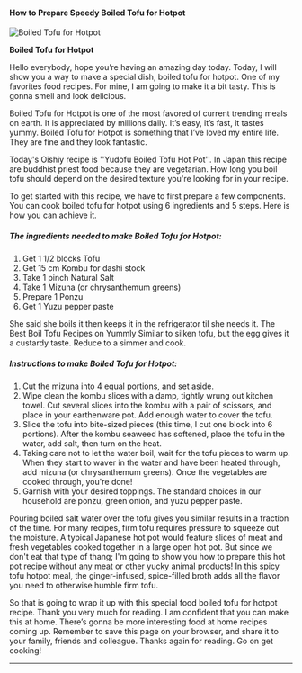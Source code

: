             

#### How to Prepare Speedy Boiled Tofu for Hotpot

![Boiled Tofu for Hotpot](https://img-global.cpcdn.com/recipes/5862718331420672/751x532cq70/boiled-tofu-for-hotpot-recipe-main-photo.jpg)

**Boiled Tofu for Hotpot**

Hello everybody, hope you’re having an amazing day today. Today, I will show you a way to make a special dish, boiled tofu for hotpot. One of my favorites food recipes. For mine, I am going to make it a bit tasty. This is gonna smell and look delicious.

Boiled Tofu for Hotpot is one of the most favored of current trending meals on earth. It is appreciated by millions daily. It’s easy, it’s fast, it tastes yummy. Boiled Tofu for Hotpot is something that I’ve loved my entire life. They are fine and they look fantastic.

Today's Oishiy recipe is ''Yudofu Boiled Tofu Hot Pot''. In Japan this recipe are buddhist priest food because they are vegetarian. How long you boil tofu should depend on the desired texture you're looking for in your recipe.

To get started with this recipe, we have to first prepare a few components. You can cook boiled tofu for hotpot using 6 ingredients and 5 steps. Here is how you can achieve it.

##### The ingredients needed to make Boiled Tofu for Hotpot:

1.  Get 1 1/2 blocks Tofu
2.  Get 15 cm Kombu for dashi stock
3.  Take 1 pinch Natural Salt
4.  Take 1 Mizuna (or chrysanthemum greens)
5.  Prepare 1 Ponzu
6.  Get 1 Yuzu pepper paste

She said she boils it then keeps it in the refrigerator til she needs it. The Best Boil Tofu Recipes on Yummly Similar to silken tofu, but the egg gives it a custardy taste. Reduce to a simmer and cook.

##### Instructions to make Boiled Tofu for Hotpot:

1.  Cut the mizuna into 4 equal portions, and set aside.
2.  Wipe clean the kombu slices with a damp, tightly wrung out kitchen towel. Cut several slices into the kombu with a pair of scissors, and place in your earthenware pot. Add enough water to cover the tofu.
3.  Slice the tofu into bite-sized pieces (this time, I cut one block into 6 portions). After the kombu seaweed has softened, place the tofu in the water, add salt, then turn on the heat.
4.  Taking care not to let the water boil, wait for the tofu pieces to warm up. When they start to waver in the water and have been heated through, add mizuna (or chrysanthemum greens). Once the vegetables are cooked through, you're done!
5.  Garnish with your desired toppings. The standard choices in our household are ponzu, green onion, and yuzu pepper paste.

Pouring boiled salt water over the tofu gives you similar results in a fraction of the time. For many recipes, firm tofu requires pressure to squeeze out the moisture. A typical Japanese hot pot would feature slices of meat and fresh vegetables cooked together in a large open hot pot. But since we don't eat that type of thang; I'm going to show you how to prepare this hot pot recipe without any meat or other yucky animal products! In this spicy tofu hotpot meal, the ginger-infused, spice-filled broth adds all the flavor you need to otherwise humble firm tofu.

So that is going to wrap it up with this special food boiled tofu for hotpot recipe. Thank you very much for reading. I am confident that you can make this at home. There’s gonna be more interesting food at home recipes coming up. Remember to save this page on your browser, and share it to your family, friends and colleague. Thanks again for reading. Go on get cooking!

* * *